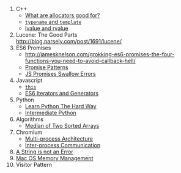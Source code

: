 1. C++
   * [What are allocators good for?](http://www.drdobbs.com/the-standard-librarian-what-are-allocato/184403759)
   * [`typename` and `template`](http://stackoverflow.com/questions/610245/where-and-why-do-i-have-to-put-the-template-and-typename-keywords)
   * [lvalue and rvalue](http://eli.thegreenplace.net/2011/12/15/understanding-lvalues-and-rvalues-in-c-and-c)
2. Lucene: The Good Parts  
   http://blog.parsely.com/post/1691/lucene/
3. ES6 Promises  
   * http://jamesknelson.com/grokking-es6-promises-the-four-functions-you-need-to-avoid-callback-hell/
   * [Promise Patterns](https://www.promisejs.org/patterns/)
   * [JS Promises Swallow Errors](http://jamesknelson.com/are-es6-promises-swallowing-your-errors/)
4. Javascript
   * [`this`](https://www.safaribooksonline.com/library/view/javascript-the-good/9780596517748/ch04s03.html)
   * [ES6 Iterators and Generators](https://developer.mozilla.org/en-US/docs/Web/JavaScript/Guide/Iterators_and_Generators)
5. Python
   * [Learn Python The Hard Way](http://learnpythonthehardway.org/book/)  
   * [Intermediate Python](http://book.pythontips.com/en/latest/)
6. Algorithms
   * [Median of Two Sorted Arrays](http://www.drdobbs.com/parallel/finding-the-median-of-two-sorted-arrays/240169222)
7. Chromium
   * [Multi-process Architecture](https://www.chromium.org/developers/design-documents/multi-process-architecture)
   * [Inter-process Communication](https://www.chromium.org/developers/design-documents/inter-process-communication)
8. [A String is not an Error](http://www.devthought.com/2011/12/22/a-string-is-not-an-error/)
9. [Mac OS Memory Management](https://en.wikipedia.org/wiki/Mac_OS_memory_management)
10. Visitor Pattern

